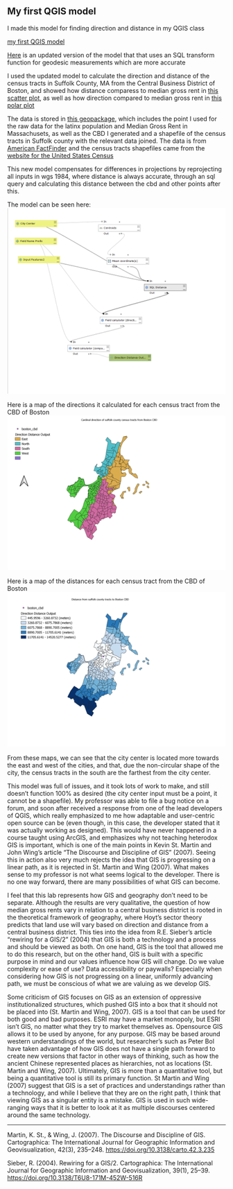 
## My first QGIS model

I made this model for finding direction and distance in my QGIS class

[my first QGIS model](model1_v3.2.model3)

[Here](model1_v3.2.model3) is an updated version of the model that that uses an SQL transform function for geodesic measurements which are more accurate

I used the updated model to calculate the direction and distance of the census tracts in Suffolk County, MA from the Central Business District of Boston, and showed how distance comparess to median gross rent in [this scatter plot](boston_scatterplot.html), as well as how direction compared to median gross rent in [this polar plot](polar_boston.html)

The data is stored in [this geopackage](Suffolk_tracts.gpkg), which includes the point I used for the raw data for the latinx population and Median Gross Rent in Massachusets, as well as the CBD I generated and a shapefile of the census tracts in Suffolk county with the relevant data joined. The data is from [American FactFinder](https://factfinder.census.gov/) and the census tracts shapefiles came from the [website for the United States Census]( https://www.census.gov/geographies/mapping-files/timeseries/geo/carto-boundary-file.html)

This new model compensates for differences in projections by reprojecting all inputs in wgs 1984, where distance is always accurate, through an sql query and calculating this distance between the cbd and other points after this. 

The model can be seen here:
![updated model](model.PNG)

Here is a map of the directions it calculated for each census tract from the CBD of Boston
![direction map](direction_boston.png)

Here is a map of the distances for each census tract from the CBD of Boston
![distance map](distance_boston.png)

From these maps, we can see that the city center is located more towards the east and west of the cities, and that, due the non-circular shape of the city, the census tracts in the south are the farthest from the city center.

This model was full of issues, and it took lots of work to make, and still doesn’t function 100% as desired (the city center input must be a point, it cannot be a shapefile). My professor was able to file a bug notice on a forum, and soon after received a response from one of the lead developers of QGIS, which really emphasized to me how adaptable and user-centric open source can be (even though, in this case, the developer stated that it was actually working as designed). This would have never happened in a course taught using ArcGIS, and emphasizes why not teaching heterodox GIS is important, which is one of the main points in Kevin St. Martin and John Wing’s article “The Discourse and Discipline of GIS” (2007). Seeing this in action also very much rejects the idea that GIS is progressing on a linear path, as it is rejected in St. Martin and Wing (2007). What makes sense to my professor is not what seems logical to the developer. There is no one way forward, there are many possibilities of what GIS can become. 

I feel that this lab represents how GIS and geography don’t need to be separate. Although the results are very qualitative, the question of how median gross rents vary in relation to a central business district is rooted in the theoretical framework of geography, where Hoyt’s sector theory predicts that land use will vary based on direction and distance from a central business district. This ties into the idea from R.E. Sieber’s article “rewiring for a GIS/2” (2004) that GIS is both a technology and a process and should be viewed as both. On one hand, GIS is the tool that allowed me to do this research, but on the other hand, GIS is built with a specific purpose in mind and our values influence how GIS will change. Do we value complexity or ease of use? Data accessibility or paywalls? Especially when considering how GIS is not progressing on a linear, uniformly advancing path, we must be conscious of what we are valuing as we develop GIS.

Some criticism of GIS focuses on GIS as an extension of oppressive institutionalized structures, which pushed GIS into a box that it should not be placed into (St. Martin and Wing, 2007). GIS is a tool that can be used for both good and bad purposes. ESRI may have a market monopoly, but ESRI isn’t GIS, no matter what they try to market themselves as. Opensource GIS allows it to be used by anyone, for any purpose. GIS may be based around western understandings of the world, but researcher’s such as Peter Bol have taken advantage of how GIS does not have a single path forward to create new versions that factor in other ways of thinking, such as how the ancient Chinese represented places as hierarchies, not as locations (St. Martin and Wing, 2007). Ultimately, GIS is more than a quantitative tool, but being a quantitative tool is still its primary function. St Martin and Wing (2007) suggest that GIS is a set of practices and understandings rather than a technology, and while I believe that they are on the right path, I think that viewing GIS as a singular entity is a mistake. GIS is used in such wide-ranging ways that it is better to look at it as multiple discourses centered around the same technology. 

-----------------------------------------------------------------------------------------------------------------------------

Martin, K. St., & Wing, J. (2007). The Discourse and Discipline of GIS. Cartographica: The International Journal for Geographic Information and Geovisualization, 42(3), 235–248. https://doi.org/10.3138/carto.42.3.235

Sieber, R. (2004). Rewiring for a GIS/2. Cartographica: The International Journal for Geographic Information and Geovisualization, 39(1), 25–39. https://doi.org/10.3138/T6U8-171M-452W-516R

